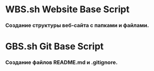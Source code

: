 # WBS.sh Website Base Script
### Создание структуры веб-сайта с папками и файлами.
# GBS.sh Git Base Script
### Создание файлов README.md и .gitignore.